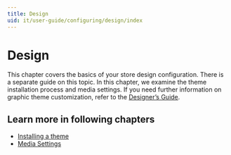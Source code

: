 ```yaml
---
title: Design
uid: it/user-guide/configuring/design/index
---
```


# Design

This chapter covers the basics of your store design configuration. There is a separate guide on this topic. In this chapter, we examine the theme installation process and media settings. If you need further information on graphic theme customization, refer to the [Designer’s Guide](xref:en/developer/design/index).

## Learn more in following chapters

- [Installing a theme](xref:it/user-guide/configuring/design/installing-theme)
- [Media Settings](xref:it/user-guide/configuring/design/media-settings)